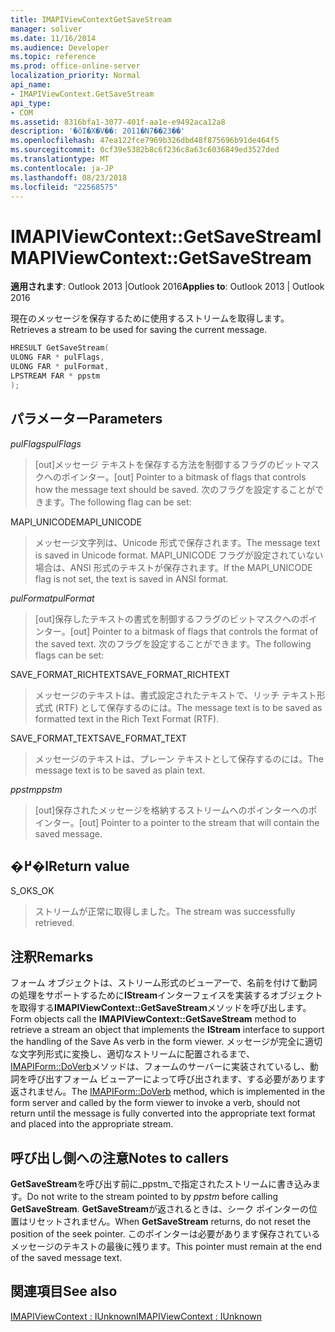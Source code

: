 ```yaml
---
title: IMAPIViewContextGetSaveStream
manager: soliver
ms.date: 11/16/2014
ms.audience: Developer
ms.topic: reference
ms.prod: office-online-server
localization_priority: Normal
api_name:
- IMAPIViewContext.GetSaveStream
api_type:
- COM
ms.assetid: 8316bfa1-3077-401f-aa1e-e9492aca12a8
description: '�ŏI�X�V��: 2011�N7��23��'
ms.openlocfilehash: 47ea122fce7969b326dbd48f875696b91de464f5
ms.sourcegitcommit: 0cf39e5382b8c6f236c8a63c6036849ed3527ded
ms.translationtype: MT
ms.contentlocale: ja-JP
ms.lasthandoff: 08/23/2018
ms.locfileid: "22568575"
---
```

# <a name="imapiviewcontextgetsavestream"></a><span data-ttu-id="93a35-103">IMAPIViewContext::GetSaveStream</span><span class="sxs-lookup"><span data-stu-id="93a35-103">IMAPIViewContext::GetSaveStream</span></span>

  
  
<span data-ttu-id="93a35-104">**適用されます**: Outlook 2013 |Outlook 2016</span><span class="sxs-lookup"><span data-stu-id="93a35-104">**Applies to**: Outlook 2013 | Outlook 2016</span></span> 
  
<span data-ttu-id="93a35-105">現在のメッセージを保存するために使用するストリームを取得します。</span><span class="sxs-lookup"><span data-stu-id="93a35-105">Retrieves a stream to be used for saving the current message.</span></span>
  
```cpp
HRESULT GetSaveStream(
ULONG FAR * pulFlags,
ULONG FAR * pulFormat,
LPSTREAM FAR * ppstm
);
```

## <a name="parameters"></a><span data-ttu-id="93a35-106">パラメーター</span><span class="sxs-lookup"><span data-stu-id="93a35-106">Parameters</span></span>

 <span data-ttu-id="93a35-107">_pulFlags_</span><span class="sxs-lookup"><span data-stu-id="93a35-107">_pulFlags_</span></span>
  
> <span data-ttu-id="93a35-108">[out]メッセージ テキストを保存する方法を制御するフラグのビットマスクへのポインター。</span><span class="sxs-lookup"><span data-stu-id="93a35-108">[out] Pointer to a bitmask of flags that controls how the message text should be saved.</span></span> <span data-ttu-id="93a35-109">次のフラグを設定することができます。</span><span class="sxs-lookup"><span data-stu-id="93a35-109">The following flag can be set:</span></span>
    
<span data-ttu-id="93a35-110">MAPI_UNICODE</span><span class="sxs-lookup"><span data-stu-id="93a35-110">MAPI_UNICODE</span></span> 
  
> <span data-ttu-id="93a35-111">メッセージ文字列は、Unicode 形式で保存されます。</span><span class="sxs-lookup"><span data-stu-id="93a35-111">The message text is saved in Unicode format.</span></span> <span data-ttu-id="93a35-112">MAPI_UNICODE フラグが設定されていない場合は、ANSI 形式のテキストが保存されます。</span><span class="sxs-lookup"><span data-stu-id="93a35-112">If the MAPI_UNICODE flag is not set, the text is saved in ANSI format.</span></span>
    
 <span data-ttu-id="93a35-113">_pulFormat_</span><span class="sxs-lookup"><span data-stu-id="93a35-113">_pulFormat_</span></span>
  
> <span data-ttu-id="93a35-114">[out]保存したテキストの書式を制御するフラグのビットマスクへのポインター。</span><span class="sxs-lookup"><span data-stu-id="93a35-114">[out] Pointer to a bitmask of flags that controls the format of the saved text.</span></span> <span data-ttu-id="93a35-115">次のフラグを設定することができます。</span><span class="sxs-lookup"><span data-stu-id="93a35-115">The following flags can be set:</span></span>
    
<span data-ttu-id="93a35-116">SAVE_FORMAT_RICHTEXT</span><span class="sxs-lookup"><span data-stu-id="93a35-116">SAVE_FORMAT_RICHTEXT</span></span> 
  
> <span data-ttu-id="93a35-117">メッセージのテキストは、書式設定されたテキストで、リッチ テキスト形式式 (RTF) として保存するのには。</span><span class="sxs-lookup"><span data-stu-id="93a35-117">The message text is to be saved as formatted text in the Rich Text Format (RTF).</span></span> 
    
<span data-ttu-id="93a35-118">SAVE_FORMAT_TEXT</span><span class="sxs-lookup"><span data-stu-id="93a35-118">SAVE_FORMAT_TEXT</span></span> 
  
> <span data-ttu-id="93a35-119">メッセージのテキストは、プレーン テキストとして保存するのには。</span><span class="sxs-lookup"><span data-stu-id="93a35-119">The message text is to be saved as plain text.</span></span> 
    
 <span data-ttu-id="93a35-120">_ppstm_</span><span class="sxs-lookup"><span data-stu-id="93a35-120">_ppstm_</span></span>
  
> <span data-ttu-id="93a35-121">[out]保存されたメッセージを格納するストリームへのポインターへのポインター。</span><span class="sxs-lookup"><span data-stu-id="93a35-121">[out] Pointer to a pointer to the stream that will contain the saved message.</span></span>
    
## <a name="return-value"></a><span data-ttu-id="93a35-122">�߂�l</span><span class="sxs-lookup"><span data-stu-id="93a35-122">Return value</span></span>

<span data-ttu-id="93a35-123">S_OK</span><span class="sxs-lookup"><span data-stu-id="93a35-123">S_OK</span></span> 
  
> <span data-ttu-id="93a35-124">ストリームが正常に取得しました。</span><span class="sxs-lookup"><span data-stu-id="93a35-124">The stream was successfully retrieved.</span></span>
    
## <a name="remarks"></a><span data-ttu-id="93a35-125">注釈</span><span class="sxs-lookup"><span data-stu-id="93a35-125">Remarks</span></span>

<span data-ttu-id="93a35-126">フォーム オブジェクトは、ストリーム形式のビューアーで、名前を付けて動詞の処理をサポートするために**IStream**インターフェイスを実装するオブジェクトを取得する**IMAPIViewContext::GetSaveStream**メソッドを呼び出します。</span><span class="sxs-lookup"><span data-stu-id="93a35-126">Form objects call the **IMAPIViewContext::GetSaveStream** method to retrieve a stream an object that implements the **IStream** interface to support the handling of the Save As verb in the form viewer.</span></span> <span data-ttu-id="93a35-127">メッセージが完全に適切な文字列形式に変換し、適切なストリームに配置されるまで、 [IMAPIForm::DoVerb](imapiform-doverb.md)メソッドは、フォームのサーバーに実装されているし、動詞を呼び出すフォーム ビューアーによって呼び出されます、する必要があります返されません。</span><span class="sxs-lookup"><span data-stu-id="93a35-127">The [IMAPIForm::DoVerb](imapiform-doverb.md) method, which is implemented in the form server and called by the form viewer to invoke a verb, should not return until the message is fully converted into the appropriate text format and placed into the appropriate stream.</span></span> 
  
## <a name="notes-to-callers"></a><span data-ttu-id="93a35-128">呼び出し側への注意</span><span class="sxs-lookup"><span data-stu-id="93a35-128">Notes to callers</span></span>

<span data-ttu-id="93a35-129">**GetSaveStream**を呼び出す前に_ppstm_で指定されたストリームに書き込みます。</span><span class="sxs-lookup"><span data-stu-id="93a35-129">Do not write to the stream pointed to by  _ppstm_ before calling **GetSaveStream**.</span></span> <span data-ttu-id="93a35-130">**GetSaveStream**が返されるときは、シーク ポインターの位置はリセットされません。</span><span class="sxs-lookup"><span data-stu-id="93a35-130">When **GetSaveStream** returns, do not reset the position of the seek pointer.</span></span> <span data-ttu-id="93a35-131">このポインターは必要があります保存されているメッセージのテキストの最後に残ります。</span><span class="sxs-lookup"><span data-stu-id="93a35-131">This pointer must remain at the end of the saved message text.</span></span> 
  
## <a name="see-also"></a><span data-ttu-id="93a35-132">関連項目</span><span class="sxs-lookup"><span data-stu-id="93a35-132">See also</span></span>



[<span data-ttu-id="93a35-133">IMAPIViewContext : IUnknown</span><span class="sxs-lookup"><span data-stu-id="93a35-133">IMAPIViewContext : IUnknown</span></span>](imapiviewcontextiunknown.md)

